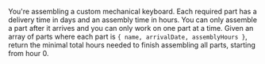 You're assembling a custom mechanical keyboard.
Each required part has a delivery time in days and an assembly time in hours.
You can only assemble a part after it arrives and you can only work on one part at a time.
Given an array of parts where each part is `{ name, arrivalDate, assemblyHours }`, return the minimal total hours needed to finish assembling all parts, starting from hour 0.
